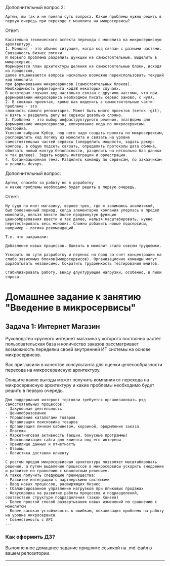 Дополнительный вопрос 2:
```
Артем, вы так и не поняли суть вопроса. Какие проблемы нужно решить в первую очередь при переходе с монолита на микросервисы?
```
Ответ:
```
Касательно технического аспекта перехода с монолита на микросервисную архитектуру.
1. Монолит - это обычно ситуация, когда код связан с разными частями. 
Связанность бизнес логики.
И первого проблема разделить функции на самостоятельные. Выделить в микросервис.
Формируется план архитектуры деления на самостоятельные блоки, исходя из процессов,
далее отцениваются вопросы насколько возможно переиспользовать текущий код монолита
при формировании микросервисов (самостоятельных блоков). 
Необходимость рефакторинга кодаВ некоторых случаях.
В некоторых случаях код настолько связан с другими частями, что при формировании микросервиса необходмои писать сервис заново, с нуля.
2. В сложных проектах, кроме как виделить в самостоятельные части проблема - это 
сложность самого репозитария. Может быть много проектов (веток -git), и взять и разделить репу на сервисы довольно сложно.
3. Проблема - это выбор инфраструктурного решения, платформы для формирование микросервисов, копирование кода по микросервисам. Настройка.
Условно выбрали Кубер, под него надо создать проекты по микросервисам, распределить код логику из монолита и связать на уровне самостоятельных частей сервисы (оперделить мощности, задать докер-композы, в общую подсеть связать, определить протоколы дата обмена, обвязать новый контур безопасности, разделить на несколько баз данных и так далеее). Задать модель интеграции и оркестрации. 
4. Организационная тема. Разделить команду по сервисам, по заказчикам 
и усилить devops.
```
Дополнительный вопрос:
```
Артем, спасибо за работу но в доработку
и какие проблемы необходимо будет решить в первую очередь.
```
Ответ:
```
Ну судя по инет магазину, вернее трех, где я занимаюсь аналитикой,
был болезненный период, когда элементарно компания уперлась в предел монолита, нельзя ввести более продвинутую функцию
ценнообразования ввести и так далее, нельзя масштабировать, нужно перетестировать весь монолит. Сложно добавить новые подсерсисы, например - логика рекомендаций.

Т.е. что закрывали:

Добавление новых процессов. Вшивать в монолит стало совсем трудоемко.

Ускорить по сути разработку и перенос на прод за счет концентрации на слабо зависимых блоков(микросервисов). Организационно команды могут дорабатывать независимо. Сократить трудоемкость тестирования юнитов.

Стабилизировать работу, ввиду флуктурующие нагрузки, особенно, в пики спроса.
```

# Домашнее задание к занятию "Введение в микросервисы"

## Задача 1: Интернет Магазин

Руководство крупного интернет магазина у которого постоянно растёт пользовательская база и количество заказов рассматривает возможность переделки своей внутренней ИТ системы на основе микросервисов. 

Вас пригласили в качестве консультанта для оценки целесообразности перехода на микросервисную архитектуру. 

Опишите какие выгоды может получить компания от перехода на микросервисную архитектуру и какие проблемы необходимо будет решить в первую очередь.
```
Для поддержания интернет торговли требуется организавовать ряд самостоятельных процессов:
- Закупочная деятельность
- Ценнообразование
- Управление каталогами товаров 
- Организация поисковика товаров
- Организация личном кабинетом, корзиной, оформление заказа
- Платежи
- Маркетинговая активность (акции, бонусные программы)
- Персонализация сайта для клиента под его интересы
- Хранилище данных и отчетность
- Отзывы
- Логистика доставки клиенту

С ростом продаж микросервисная архитектура позволяет масштабировать решение, а путем выделение процессов в микросервисы ускорить внедрение и развитие по сравнению с монолитным решением.
А тажке получить следующие преимущества:
- Развитие интеграции с партнерскими системами
- Ввод новых процессов, расширяющих бизнес
- Сбалансированное управление нагрузкой при ппиковых продажах
- Фокусировка на развитие работы процессов и подразделений, соотвествие структуре подразделения (закон Конвея)
- Более простой способ развертывания новых изменений по сравнению с монолитом
- Более высокая устойчивость к ошибкам, локализация проблемы на работу на уровне микросервиса
- Совместимость с API
---
```
### Как оформить ДЗ?

Выполненное домашнее задание пришлите ссылкой на .md-файл в вашем репозитории.

---
